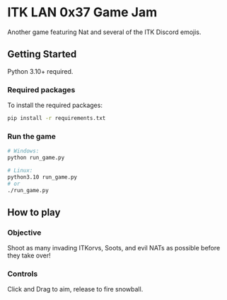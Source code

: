 # ITK LAN 0x37 Game Jam

Another game featuring Nat and several of the ITK Discord emojis.

## Getting Started

Python 3.10+ required.

### Required packages

To install the required packages:

```sh
pip install -r requirements.txt
```

### Run the game

```sh
# Windows:
python run_game.py

# Linux:
python3.10 run_game.py
# or
./run_game.py
```

## How to play

### Objective

Shoot as many invading ITKorvs, Soots, and evil NATs as possible before they take over!

### Controls

Click and Drag to aim, release to fire snowball.
